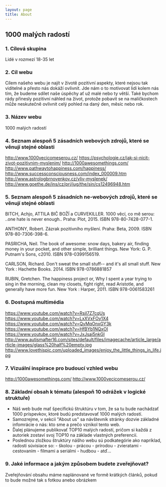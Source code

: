 ```yaml
---
layout: page
title: About
---
```


## 1000 malých radostí

### 1.	Cílová skupina

 Lidé v rozmezí 18-35 let

### 2.	Cíl webu 

 Cílem našeho webu je najít v životě pozitivní aspekty, které nejsou tak viditelné a přesto nás dokáží ovlivnit. Jde nám o to motivovat lidi kolem nás tím, že budeme sdílet naše úspěchy ať už malé nebo ty větší. Také bychom rády přinesly pozitivní náhled na život, protože pobavit se na maličkostech může neskutečně ovlivnit celý pohled na daný den, měsíc nebo rok.

### 3.	Název webu

 1000 malých radostí 

### 4.	Seznam alespoň 5 zásadních webových zdrojů, které se věnují stejné oblasti

 http://www.1000vecicomeserou.cz/
 https://psychologie.cz/jak-si-nicit-zivot-pozitivnim-myslenim/
 http://1000awesomethings.com/
 http://www.pathwaytohappiness.com/happiness/
 http://www.successconsciousness.com/index_000009.htm
 http://www.astrologbrnovenkov.cz/vliv-myslenek/
 http://www.goethe.de/ins/cz/prj/jug/the/sin/cs12496948.htm

### 5.	Seznam alespoň 5 zásadních ne-webových zdrojů, které se věnují stejné oblasti

 BITCH, Achjo, ATTILA BIČ BOŽÍ a CURVEKILLER. 1000 věcí, co mě serou: ..one hate is never enough.. Praha: Plot, 2015. ISBN 978-80-7428-077-1.

 ANTHONY, Robert. Zázrak pozitivního myšlení. Praha: Beta, 2009. ISBN 978-80-7306-398-6.

 PASRICHA, Neil. The book of awesome: snow days, bakery air, finding money in your pocket, and other simple, brilliant things. New York: G. P. Putnam's Sons, c2010. ISBN 978-0399156519.

 CARLSON, Richard. Don't sweat the small stuff-- and it's all small stuff. New York : Hachette Books. 2014. ISBN 978-0786881857

 RUBIN, Gretchen. The happiness project or, Why I spent a year trying to sing in the morning, clean my closets, fight right, read Aristotle, and generally have more fun. New York : Harper, 2011. ISBN 978-0061583261

### 6.	Dostupná multimédia

 https://www.youtube.com/watch?v=RsjI7Z7cqUs
 https://www.youtube.com/watch?v=LxXVxFOy1X4
 https://www.youtube.com/watch?v=QyMqOnxGY3k
 https://www.youtube.com/watch?v=HfBYb1NQxOI
 https://www.youtube.com/watch?v=JxJsai5nkGI
 http://www.autismafter16.com/sites/default/files/imagecache/article_large/article-images/glass%20half%20empty.jpg
 http://www.lovethispic.com/uploaded_images/enjoy_the_little_things_in_life.jpg

### 7.	Vizuální inspirace pro budoucí vzhled webu

 http://1000awesomethings.com/
 http://www.1000vecicomeserou.cz/


### 8.	Základní obsah k tématu (alespoň 10 odrážek v logické struktuře)

- Náš web bude mať špecifickú štruktúru v tom, že sa tu bude nachádzať 1000 príspevkov, ktoré budú predstavovať 1000 malých radostí.
- Samozrejme, v sekcii "About us" sa návštevník stránky dozvie základné infomrácie o nás: kto sme a prečo vznikol tento web. 
- Ďalej plánujeme publikovať TOP10 malých radostí, pričom si každá z autoriek zostaví svoj TOP10 na základe vlastných preferencií. 
- Poslednou zložkou štruktúry nášho webu sú podkategórie ako napríklad, radosti súvisiace so:
                        - školou
                        - prácou
                        - prírodou
                        - zvieratami
                        - cestovaním
                        - filmami a seriálmi
                        - hudbou
                        - atď...
     
### 9.	Jaké informace a jakým způsobem budete zveřejňovat?
 Zveřejňování obsahu máme naplánované ve formě krátkých článků, pokud to bude možné tak s fotkou anebo obrázkem
